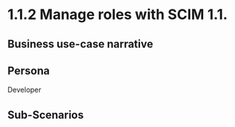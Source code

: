 # 1.1.2 Manage roles with SCIM 1.1. 

## Business use-case narrative


## Persona
Developer

## Sub-Scenarios

